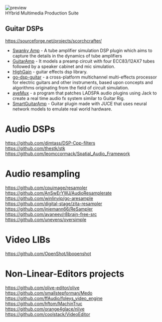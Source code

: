 ![preview](http://www.forart.it/progetti/HyMPS/logo.png)<br>
HYbrid Multimedia Production Suite

## Guitar DSPs
https://sourceforge.net/projects/scorchcrafter/<br>
- [Swanky Amp](https://github.com/resonantdsp/SwankyAmp#swanky-amp) - A tube amplifier simulation DSP plugin which aims to capture the details in the dynamics of tube amplifiers<br>
- [GuitarAmp](https://github.com/apohl79/GuitarAmp#guitaramp) - It models a preamp circuit with four ECC83/12AX7 tubes followed by a speaker cabinet and mic simulation.<br>
- [HighGain](https://github.com/kaktus3000/HighGain#highgain) - guitar effects dsp library.<br>
- [go-dsp-guitar](https://github.com/andrepxx/go-dsp-guitar#go-dsp-guitar) - a cross-platform multichannel multi-effects processor for electric guitars and other instruments, based upon concepts and algorithms originating from the field of circuit simulation.<br>
- [ayeMux](https://github.com/forart/ayemux) - a program that patches LADSPA audio plugins using Jack to create a real time audio fx system similar to Guitar Rig.<br>
- [SmartGuitarAmp](https://github.com/GuitarML/SmartGuitarAmp) - Guitar plugin made with JUCE that uses neural network models to emulate real world hardware.<br>
    
# Audio DSPs
https://github.com/dimtass/DSP-Cpp-filters<br>
https://github.com/thestk/stk<br>
https://github.com/leomccormack/Spatial_Audio_Framework<br>

# Audio resampling
https://github.com/cpuimage/resampler<br>
https://github.com/AnSwErYWJ/AudioResamplerate<br>
https://github.com/winlinvip/go-aresample<br>
https://github.com/digital-stage/zita-resampler<br>
https://github.com/jniemann66/ReSampler<br>
https://github.com/avaneev/r8brain-free-src<br>
https://github.com/unevens/oversimple<br>



# Video LIBs
https://github.com/OpenShot/libopenshot<br>

# Non-Linear-Editors projects
https://github.com/olive-editor/olive<br>
https://github.com/smallstepforman/Medo<br>
https://github.com/ffAudio/foleys_video_engine<br>
https://github.com/hftom/MachinTruc<br>
https://github.com/orange4glace/nlive<br>
https://github.com/coolstack/VideoEditor<br>

    
